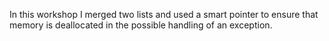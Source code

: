 In this workshop I merged two lists and used a smart pointer to ensure that memory is deallocated in the possible handling of an exception.
